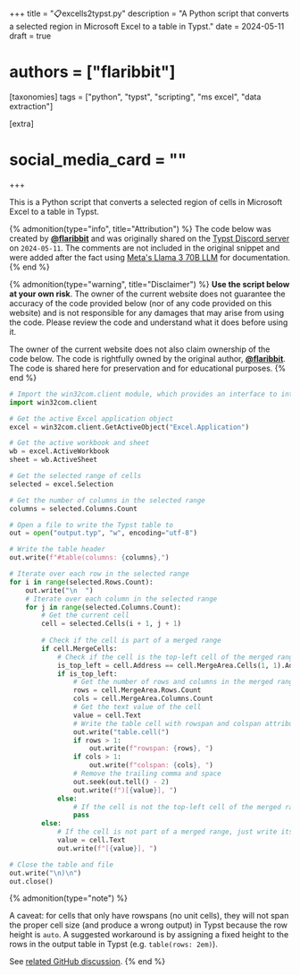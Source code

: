 +++
title = "📋excells2typst.py"
description = "A Python script that converts a selected region in Microsoft Excel to a table in Typst."
date = 2024-05-11
draft = true
# authors = ["flaribbit"]

[taxonomies]
tags = ["python", "typst", "scripting", "ms excel", "data extraction"]

[extra]
# social_media_card = ""
+++

This is a Python script that converts a selected region of cells in Microsoft Excel to a table in Typst.

{% admonition(type="info", title="Attribution") %}
The code below was created by [**@flaribbit**](https://github.com/flaribbit) and was originally shared on the [Typst Discord server](https://discord.com/channels/1054443721975922748/1238666728888864869) on `2024-05-11`. The comments are not included in the original snippet and were added after the fact using [Meta's Llama 3 70B LLM](https://llama.meta.com/llama3/) for documentation.
{% end %}

{% admonition(type="warning", title="Disclaimer") %}
**Use the script below at your own risk**. The owner of the current website does not guarantee the accuracy of the code provided below (nor of any code provided on this website) and is not responsible for any damages that may arise from using the code. Please review the code and understand what it does before using it.

The owner of the current website does not also claim ownership of the code below. The code is rightfully owned by the original author, [**@flaribbit**](https://github.com/flaribbit).
The code is shared here for preservation and for educational purposes.
{% end %}

<!-- {# remote_text(src="@/gists/excells2typst.py.md/excells2typst.py") #} -->

```python
# Import the win32com.client module, which provides an interface to interact with Microsoft Office applications
import win32com.client

# Get the active Excel application object
excel = win32com.client.GetActiveObject("Excel.Application")

# Get the active workbook and sheet
wb = excel.ActiveWorkbook
sheet = wb.ActiveSheet

# Get the selected range of cells
selected = excel.Selection

# Get the number of columns in the selected range
columns = selected.Columns.Count

# Open a file to write the Typst table to
out = open("output.typ", "w", encoding="utf-8")

# Write the table header
out.write(f"#table(columns: {columns},")

# Iterate over each row in the selected range
for i in range(selected.Rows.Count):
    out.write("\n  ")
    # Iterate over each column in the selected range
    for j in range(selected.Columns.Count):
        # Get the current cell
        cell = selected.Cells(i + 1, j + 1)
        
        # Check if the cell is part of a merged range
        if cell.MergeCells:
            # Check if the cell is the top-left cell of the merged range
            is_top_left = cell.Address == cell.MergeArea.Cells(1, 1).Address
            if is_top_left:
                # Get the number of rows and columns in the merged range
                rows = cell.MergeArea.Rows.Count
                cols = cell.MergeArea.Columns.Count
                # Get the text value of the cell
                value = cell.Text
                # Write the table cell with rowspan and colspan attributes if necessary
                out.write("table.cell(")
                if rows > 1:
                    out.write(f"rowspan: {rows}, ")
                if cols > 1:
                    out.write(f"colspan: {cols}, ")
                # Remove the trailing comma and space
                out.seek(out.tell() - 2)
                out.write(f")[{value}], ")
            else:
                # If the cell is not the top-left cell of the merged range, skip it
                pass
        else:
            # If the cell is not part of a merged range, just write its text value
            value = cell.Text
            out.write(f"[{value}], ")

# Close the table and file
out.write("\n)\n")
out.close()
```

{% admonition(type="note") %}

A caveat: for cells that only have rowspans (no unit cells), they will not span the proper cell size (and produce a wrong output) in Typst because the row height is `auto`. A suggested workaround is by assigning a fixed height to the rows in the output table in Typst (e.g. `table(rows: 2em)`).

See [related GitHub discussion](https://github.com/typst/typst/discussions/4116).
{% end %}


